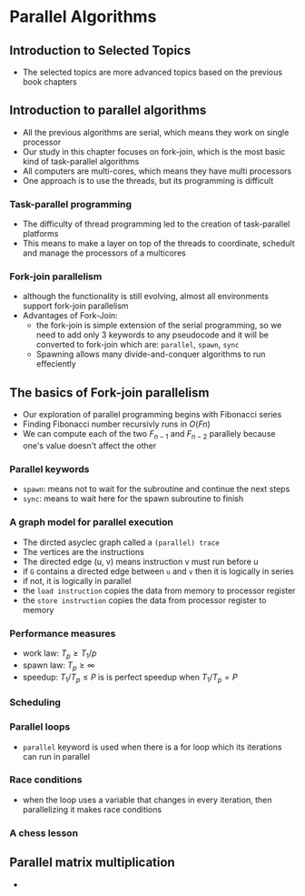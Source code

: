 # Parallel Algorithms

## Introduction to Selected Topics

- The selected topics are more advanced topics based on the previous book chapters

## Introduction to parallel algorithms

- All the previous algorithms are serial, which means they work on single processor
- Our study in this chapter focuses on fork-join, which is the most basic kind of task-parallel algorithms
- All computers are multi-cores, which means they have multi processors
- One approach is to use the threads, but its programming is difficult

### Task-parallel programming

- The difficulty of thread programming led to the creation of task-parallel platforms
- This means to make a layer on top of the threads to coordinate, schedult and manage the processors of a multicores

### Fork-join parallelism

- although the functionality is still evolving, almost all environments support fork-join parallelism
- Advantages of Fork-Join:
  - the fork-join is simple extension of the serial programming, so we need to add only 3 keywords to any pseudocode and it will be converted to fork-join which are: `parallel`, `spawn`, `sync`
  - Spawning allows many divide-and-conquer algorithms to run effeciently

## The basics of Fork-join parallelism

- Our exploration of parallel programming begins with Fibonacci series
- Finding Fibonacci number recursivly runs in $O(Fn)$
- We can compute each of the two $F_{n-1}$ and $F_{n-2}$ parallely because one's value doesn't affect the other

### Parallel keywords

- `spawn`: means not to wait for the subroutine and continue the next steps
- `sync`: means to wait here for the spawn subroutine to finish

### A graph model for parallel execution

- The dircted asyclec graph called a `(parallel) trace`
- The vertices are the instructions
- The directed edge (u, v) means instruction v must run before u
- if `G` contains a directed edge between `u` and `v` then it is logically in series
- if not, it is logically in parallel
- the `load instruction` copies the data from memory to processor register
- the `store instruction` copies the data from processor register to memory

### Performance measures

- work law: $T_p \ge T_1 / p$
- spawn law: $T_p \ge \infty$
- speedup: $T_1 / T_p \le P$ is is perfect speedup when $T_1 / T_p = P$

### Scheduling

### Parallel loops

- `parallel` keyword is used when there is a for loop which its iterations can run in parallel

### Race conditions

- when the loop uses a variable that changes in every iteration, then parallelizing it makes race conditions

### A chess lesson

## Parallel matrix multiplication

- 